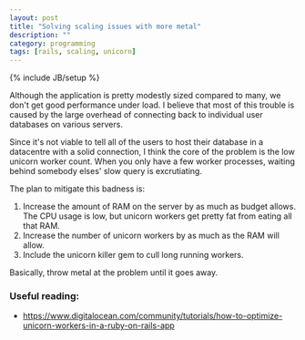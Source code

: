 ```yaml
---
layout: post
title: "Solving scaling issues with more metal"
description: ""
category: programming
tags: [rails, scaling, unicorn]
---
```

{% include JB/setup %}

Although the application is pretty modestly sized compared to many, we don't get good performance under load. I believe that most of this trouble is caused by the large overhead of connecting back to individual user databases on various servers.

Since it's not viable to tell all of the users to host their database in a datacentre with a solid connection, I think the core of the problem is the low unicorn worker count. When you only have a few worker processes, waiting behind somebody elses' slow query is excrutiating.

The plan to mitigate this badness is:

 1. Increase the amount of RAM on the server by as much as budget allows. The CPU usage is low, but unicorn workers get pretty fat from eating all that RAM.
 2. Increase the number of unicorn workers by as much as the RAM will allow.
 3. Include the unicorn killer gem to cull long running workers.

Basically, throw metal at the problem until it goes away.

### Useful reading:

 * https://www.digitalocean.com/community/tutorials/how-to-optimize-unicorn-workers-in-a-ruby-on-rails-app
